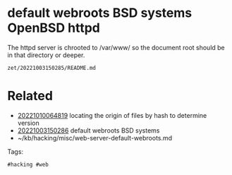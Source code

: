# default webroots BSD systems OpenBSD httpd
The httpd server is chrooted to /var/www/ so the document root should be in that directory or deeper.

` zet/20221003150285/README.md `

# Related

- [20221010064819](/zet/20221010064819/README.md) locating the origin of files by hash to determine version
- [20221003150286](/zet/20221003150286/README.md) default webroots BSD systems
- ~/kb/hacking/misc/web-server-default-webroots.md

Tags:

    #hacking #web 
